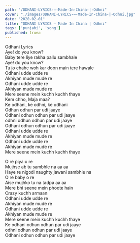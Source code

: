```yaml
---
path: "/ODHANI-LYRICS-–-Made-In-China-|-Odhni"
cover: "./images/ODHANI-LYRICS-–-Made-In-China-|-Odhni.jpg"
date: "2020-02-01"
title: "ODHANI LYRICS – Made In China | Odhni"
tags: ['punjabi', 'song']
published: truea
---
```

  
Odhani Lyrics  
Aye! do you know?  
Baby tere liye rakha pallu sambhale  
Aye! do you know?  
Tu jo chahe woh kar doon main tere hawale  
Odhani udde udde re  
Akhiyan mude mude re  
Odhani udde udde re  
Akhiyan mude mude re  
Mere seene mein kuchh kuchh thaye  
Kem chho, Maja maa?  
Ke odhani, ke odhni, ke odhani  
Odhun odhun par udi jaaye  
Odhani odhun odhun par udi jaaye  
odhni odhun odhun par udi jaaye  
Odhani odhun odhun par udi jaaye  
Odhani udde udde re  
Akhiyan mude mude re  
Odhani udde udde re  
Akhiyan mude mude re  
Mere seene mein kuchh kuchh thaye  
  
  
  
  
  
  
O re piya o re  
Mujhse ab tu sambhle na aa aa  
Haye re nigodi naughty jawani sambhle na  
O re baby o re  
Aise mujhko tu na tadpa aa aa  
Mere bhi seene mein phoote hain  
Crazy kuchh armaan  
Odhani udde udde re  
Akhiyan mude mude re  
Odhani udde udde re  
Akhiyan mude mude re  
Mere seene mein kuchh kuchh thaye  
Ke odhani odhun odhun par udi jaaye  
odhni odhun odhun par udi jaaye  
Odhani odhun odhun par udi jaaye  
